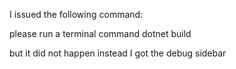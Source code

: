 I issued the following command:

 please run a terminal command dotnet build

  but it did not happen instead I got the debug sidebar